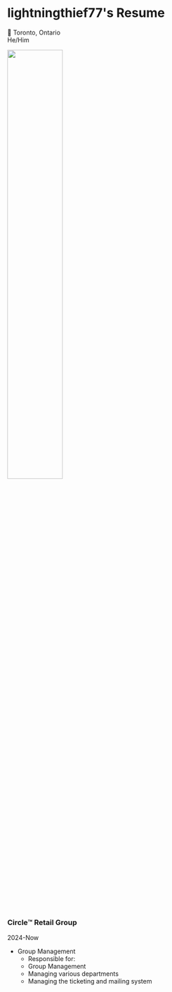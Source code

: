 # lightningthief77's Resume
🍁 Toronto, Ontario  
He/Him

<img src="[https://user-images.githubusercontent.com/16319829/81180309-2b51f000-8fee-11ea-8a78-ddfe8c3412a7.png](https://github.com/lightningthief77/lightning-resume/blob/8bd989c7fbd1b89720eea2fe513fcb4104beb0d4/Corporate.png)" width=50% height=50%>


### Circle™️ Retail Group
2024-Now  

* Group Management
  * Responsible for:
  * Group Management
  * Managing various departments
  * Managing the ticketing and mailing system
